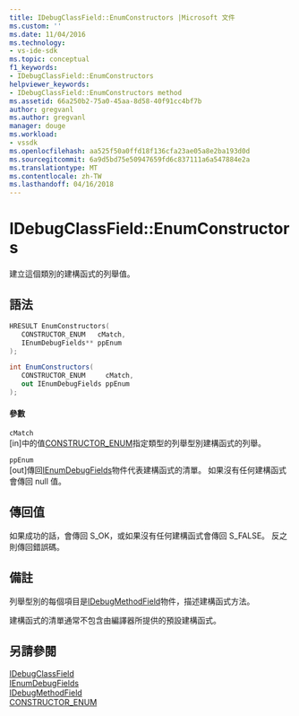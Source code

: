 ```yaml
---
title: IDebugClassField::EnumConstructors |Microsoft 文件
ms.custom: ''
ms.date: 11/04/2016
ms.technology:
- vs-ide-sdk
ms.topic: conceptual
f1_keywords:
- IDebugClassField::EnumConstructors
helpviewer_keywords:
- IDebugClassField::EnumConstructors method
ms.assetid: 66a250b2-75a0-45aa-8d58-40f91cc4bf7b
author: gregvanl
ms.author: gregvanl
manager: douge
ms.workload:
- vssdk
ms.openlocfilehash: aa525f50a0ffd18f136cfa23ae05a8e2ba193d0d
ms.sourcegitcommit: 6a9d5bd75e50947659fd6c837111a6a547884e2a
ms.translationtype: MT
ms.contentlocale: zh-TW
ms.lasthandoff: 04/16/2018
---
```

# <a name="idebugclassfieldenumconstructors"></a>IDebugClassField::EnumConstructors
建立這個類別的建構函式的列舉值。  
  
## <a name="syntax"></a>語法  
  
```cpp  
HRESULT EnumConstructors(   
   CONSTRUCTOR_ENUM   cMatch,  
   IEnumDebugFields** ppEnum  
);  
```  
  
```csharp  
int EnumConstructors(  
   CONSTRUCTOR_ENUM     cMatch,   
   out IEnumDebugFields ppEnum  
);  
```  
  
#### <a name="parameters"></a>參數  
 `cMatch`  
 [in]中的值[CONSTRUCTOR_ENUM](../../../extensibility/debugger/reference/constructor-enum.md)指定類型的列舉型別建構函式的列舉。  
  
 `ppEnum`  
 [out]傳回[IEnumDebugFields](../../../extensibility/debugger/reference/ienumdebugfields.md)物件代表建構函式的清單。 如果沒有任何建構函式會傳回 null 值。  
  
## <a name="return-value"></a>傳回值  
 如果成功的話，會傳回 S_OK，或如果沒有任何建構函式會傳回 S_FALSE。 反之則傳回錯誤碼。  
  
## <a name="remarks"></a>備註  
 列舉型別的每個項目是[IDebugMethodField](../../../extensibility/debugger/reference/idebugmethodfield.md)物件，描述建構函式方法。  
  
 建構函式的清單通常不包含由編譯器所提供的預設建構函式。  
  
## <a name="see-also"></a>另請參閱  
 [IDebugClassField](../../../extensibility/debugger/reference/idebugclassfield.md)   
 [IEnumDebugFields](../../../extensibility/debugger/reference/ienumdebugfields.md)   
 [IDebugMethodField](../../../extensibility/debugger/reference/idebugmethodfield.md)   
 [CONSTRUCTOR_ENUM](../../../extensibility/debugger/reference/constructor-enum.md)